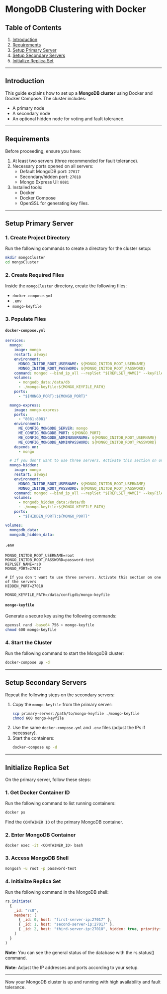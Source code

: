 # MongoDB Clustering with Docker

## Table of Contents
1. [Introduction](#introduction)
2. [Requirements](#requirements)
3. [Setup Primary Server](#setup-primary-server)
4. [Setup Secondary Servers](#setup-secondary-servers)
5. [Initialize Replica Set](#initialize-replica-set)

---

## Introduction
This guide explains how to set up a **MongoDB cluster** using Docker and Docker Compose. The cluster includes:
- A primary node
- A secondary node
- An optional hidden node for voting and fault tolerance.

---

## Requirements
Before proceeding, ensure you have:
1. At least two servers (three recommended for fault tolerance).
2. Necessary ports opened on all servers:
   - Default MongoDB port: `27017`
   - Secondary/hidden port: `27018`
   - Mongo Express UI: `8081`
3. Installed tools:
   - Docker
   - Docker Compose
   - OpenSSL for generating key files.

---

## Setup Primary Server

### 1. Create Project Directory
Run the following commands to create a directory for the cluster setup:
```bash
mkdir mongoCluster
cd mongoCluster
```

### 2. Create Required Files
Inside the `mongoCluster` directory, create the following files:
- `docker-compose.yml`
- `.env`
- `mongo-keyfile`

### 3. Populate Files

#### `docker-compose.yml`
```yaml
services:
  mongo:
    image: mongo
    restart: always
    environment:
      MONGO_INITDB_ROOT_USERNAME: ${MONGO_INITDB_ROOT_USERNAME}
      MONGO_INITDB_ROOT_PASSWORD: ${MONGO_INITDB_ROOT_PASSWORD}
    command: mongod --bind_ip_all --replSet "${REPLSET_NAME}" --keyFile ${MONGO_KEYFILE_PATH}
    volumes:
      - mongodb_data:/data/db
      - ./mongo-keyfile:${MONGO_KEYFILE_PATH}
    ports:
      - "${MONGO_PORT}:${MONGO_PORT}"

  mongo-express:
    image: mongo-express
    ports:
      - "8081:8081"
    environment:
      ME_CONFIG_MONGODB_SERVER: mongo
      ME_CONFIG_MONGODB_PORT: ${MONGO_PORT}
      ME_CONFIG_MONGODB_ADMINUSERNAME: ${MONGO_INITDB_ROOT_USERNAME}
      ME_CONFIG_MONGODB_ADMINPASSWORD: ${MONGO_INITDB_ROOT_PASSWORD}
    depends_on:
      - mongo

  # If you don't want to use three servers. Activate this section on one of the servers
  mongo-hidden:
    image: mongo
    restart: always
    environment:
      MONGO_INITDB_ROOT_USERNAME: ${MONGO_INITDB_ROOT_USERNAME}
      MONGO_INITDB_ROOT_PASSWORD: ${MONGO_INITDB_ROOT_PASSWORD}
    command: mongod --bind_ip_all --replSet "${REPLSET_NAME}" --keyFile ${MONGO_KEYFILE_PATH}
    volumes:
      - mongodb_hidden_data:/data/db
      - ./mongo-keyfile:${MONGO_KEYFILE_PATH}
    ports:
      - "${HIDDEN_PORT}:${MONGO_PORT}"

volumes:
  mongodb_data:
  mongodb_hidden_data:
```

#### `.env`
```env
MONGO_INITDB_ROOT_USERNAME=root
MONGO_INITDB_ROOT_PASSWORD=password-test
REPLSET_NAME=rs0
MONGO_PORT=27017

# If you don't want to use three servers. Activate this section on one of the servers
HIDDEN_PORT=27018

MONGO_KEYFILE_PATH=/data/configdb/mongo-keyfile
```

#### `mongo-keyfile`
Generate a secure key using the following commands:
```bash
openssl rand -base64 756 > mongo-keyfile
chmod 600 mongo-keyfile
```

### 4. Start the Cluster
Run the following command to start the MongoDB cluster:
```bash
docker-compose up -d
```

---

## Setup Secondary Servers
Repeat the following steps on the secondary servers:
1. Copy the `mongo-keyfile` from the primary server:
   ```bash
   scp primary-server:/path/to/mongo-keyfile ./mongo-keyfile
   chmod 600 mongo-keyfile
   ```
2. Use the same `docker-compose.yml` and `.env` files (adjust the IPs if necessary).
3. Start the containers:
   ```bash
   docker-compose up -d
   ```

---

## Initialize Replica Set
On the primary server, follow these steps:

### 1. Get Docker Container ID
Run the following command to list running containers:
```bash
docker ps
```

Find the `CONTAINER ID` of the primary MongoDB container.

### 2. Enter MongoDB Container
```bash
docker exec -it <CONTAINER_ID> bash
```

### 3. Access MongoDB Shell
```bash
mongosh -u root -p password-test
```

### 4. Initialize Replica Set
Run the following command in the MongoDB shell:
```javascript
rs.initiate(
  {
    _id: "rs0",
    members: [
      { _id: 0, host: "first-server-ip:27017" },
      { _id: 1, host: "second-server-ip:27017" },
      { _id: 2, host: "third-server-ip:27018", hidden: true, priority: 0 }
    ]
  }
)
```
**Note:** You can see the general status of the database with the rs.status() command.

**Note:** Adjust the IP addresses and ports according to your setup.

---

Now your MongoDB cluster is up and running with high availability and fault tolerance.
